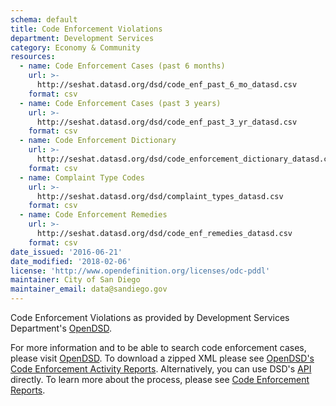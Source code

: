 ```yaml
---
schema: default
title: Code Enforcement Violations
department: Development Services
category: Economy & Community
resources:
  - name: Code Enforcement Cases (past 6 months)
    url: >-
      http://seshat.datasd.org/dsd/code_enf_past_6_mo_datasd.csv
    format: csv
  - name: Code Enforcement Cases (past 3 years)
    url: >-
      http://seshat.datasd.org/dsd/code_enf_past_3_yr_datasd.csv
    format: csv
  - name: Code Enforcement Dictionary
    url: >-
      http://seshat.datasd.org/dsd/code_enforcement_dictionary_datasd.csv
    format: csv
  - name: Complaint Type Codes
    url: >-
      http://seshat.datasd.org/dsd/complaint_types_datasd.csv
    format: csv
  - name: Code Enforcement Remedies
    url: >-
      http://seshat.datasd.org/dsd/code_enf_remedies_datasd.csv
    format: csv
date_issued: '2016-06-21'
date_modified: '2018-02-06'
license: 'http://www.opendefinition.org/licenses/odc-pddl'
maintainer: City of San Diego
maintainer_email: data@sandiego.gov
---
```

Code Enforcement Violations as provided by Development Services Department's
<a href="https://www.sandiego.gov/development-services/opendsd"
target="_blank" rel="noopener">OpenDSD</a>.
<!--more-->
For more information and to be able to
search code enforcement cases, please visit
<a href="https://www.sandiego.gov/development-services/opendsd"
target="_blank" rel="noopener">OpenDSD</a>. To download a zipped XML please see
<a href="https://www.sandiego.gov/development-services/opendsd/codenforcement"
target="_blank" rel="noopener"> OpenDSD's Code Enforcement Activity Reports</a>.
Alternatively, you can use DSD's
<a href="https://www.sandiego.gov/development-services/opendsd/developers"
target="_blank" rel="noopener">API</a> directly. To learn more about the process,
please see <a href="https://www.sandiego.gov/development-services/opendsd/codeenfreports"
target="_blank" rel="noopener">Code Enforcement Reports</a>.
